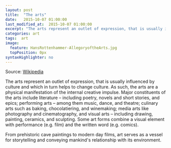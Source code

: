 ```yaml
---
layout: post
title:  "The arts"
date:   2015-10-07 01:00:00
last_modified_at:  2015-10-07 01:00:00
excerpt: "The arts represent an outlet of expression, that is usually influenced by culture and which in turn helps to change culture..."
categories: art
tags:  art
image:
  feature: HansRottenhammer-AllegoryoftheArts.jpg
  topPosition: 0px
syntaxHighlighter: no
---
```

Source: [Wikipedia](https://en.wikipedia.org/wiki/The_arts)

The arts represent an outlet of expression, that is usually influenced by culture and which in turn helps to change culture. As such, the arts are a physical manifestation of the internal creative impulse. Major constituents of the arts include literature – including poetry, novels and short stories, and epics; performing arts – among them music, dance, and theatre; culinary arts such as baking, chocolatiering, and winemaking; media arts like photography and cinematography, and visual arts – including drawing, painting, ceramics, and sculpting. Some art forms combine a visual element with performance (e.g. film) and the written word (e.g. comics).

From prehistoric cave paintings to modern day films, art serves as a vessel for storytelling and conveying mankind's relationship with its environment.